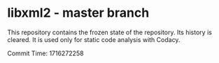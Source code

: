 # libxml2 - master branch

This repository contains the frozen state of the repository.
Its history is cleared. It is used only for static code
analysis with Codacy.

Commit Time: 1716272258
